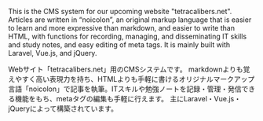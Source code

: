 This is the CMS system for our upcoming website "tetracalibers.net".
Articles are written in “noicolon”, an original markup language that is easier to learn and more expressive than markdown, and easier to write than HTML, with functions for recording, managing, and disseminating IT skills and study notes, and easy editing of meta tags.
It is mainly built with Laravel, Vue.js, and jQuery.

Webサイト「tetracalibers.net」用のCMSシステムです。
markdownよりも覚えやすく高い表現力を持ち、HTMLよりも手軽に書けるオリジナルマークアップ言語「noicolon」で記事を執筆。ITスキルや勉強ノートを記録・管理・発信できる機能をもち、metaタグの編集も手軽に行えます。
主にLaravel・Vue.js・jQueryによって構築されています。
